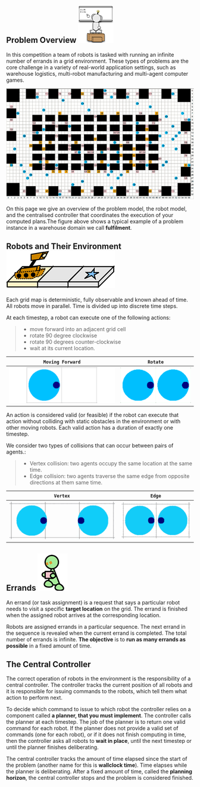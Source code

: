 ## Problem Overview ![r13](external_page_resource/robots/r13_s.png)

In this competition a team of robots is tasked with running an infinite number of errands in a grid environment. These types of problems are the core challenge in a variety of real-world application settings, such as warehouse logistics, multi-robot manufacturing and multi-agent computer games. 

![image](external_page_resource/images/image_warehouse.gif)

On this page we give an overview of the problem model, the robot model, and the centralised controller that coordinates the execution of your computed plans.The figure above shows a typical example of a problem instance in a warehouse domain we call **fulfilment**.


## Robots and Their Environment ![r14](external_page_resource/robots/robot_on_grid_s.png)
Each grid map is deterministic, fully observable and known ahead of time. All robots move in parallel. Time is divided up into discrete time steps. 

At each timestep, a robot can execute one of the following actions: 
> - move forward into an adjacent grid cell
> - rotate 90 degree clockwise 
> - rotate 90 degrees counter-clockwise
> - wait at its current location.

| `Moving Forward` |  `Rotate` |
|:---:|:---:|
| ![image](external_page_resource/images/image2.gif) | ![image](external_page_resource/images/rotate.gif)  |



An action is considered valid (or feasible) if the robot can execute that action without colliding with static obstacles in the environment or with other moving robots. Each valid action has a duration of exactly one timestep. 

We consider two types of collisions that can occur between pairs of agents.:
> - Vertex collision: two agents occupy the same location at the same time.
> - Edge collision: two agents traverse the same edge from opposite directions at them same time.

| `Vertex` |  `Edge` |
|:---:|:---:|
| ![image](external_page_resource/images/vertex_conflict.gif) | ![image](external_page_resource/images/edge_conflict.gif)  |


## Errands ![r6](external_page_resource/robots/r6_s.png) 

An errand (or task assignment) is a request that says a particular robot needs to visit a specific **target location** on the grid. The errand is finished when the assigned robot arrives at the corresponding location.

Robots are assigned errands in a particular sequence. The next errand in the sequence is revealed when the current errand is completed. The total number of errands is infinite. **The objective** is to **run as many errands as possible** in a fixed amount of time.  

## The Central Controller
The correct operation of robots in the environment is the responsibility of a central controller. The controller tracks the current position of all robots and it is responsible for issuing commands to the robots, which tell them what action to perform next. 

To decide which command to issue to which robot the controller relies on a component called **a planner, that you must implement**.  The controller calls the planner at each timestep. The job of the planner is to return one valid command for each robot.  If the planner does not provide a valid set of commands (one for each robot), or if it does not finish computing in time, then the controller asks all robots to **wait in place**, until the next timestep or until the planner finishes deliberating. 

The central controller tracks the amount of time elapsed since the start of the problem (another name for this is **wallclock time**). Time elapses while the planner is deliberating. After a fixed amount of time, called the **planning horizon**, the central controller stops and the problem is considered finished. 
